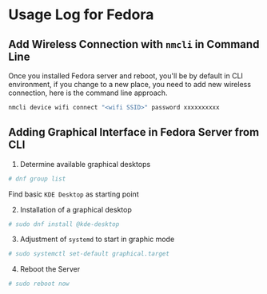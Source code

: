 # Usage Log for Fedora

## Add Wireless Connection with `nmcli` in Command Line

Once you installed Fedora server and reboot, you'll be by default in CLI environment, if you change to a new place, you need to add new wireless connection, here is the command line approach.

```bash
nmcli device wifi connect "<wifi SSID>" password xxxxxxxxxx
```



## Adding Graphical Interface in Fedora Server from CLI

1. Determine available graphical desktops

```bash
# dnf group list
```

Find basic `KDE Desktop` as starting point

2. Installation of a graphical desktop

```bash
# sudo dnf install @kde-desktop
```

3. Adjustment of `systemd` to start in graphic mode

```bash
# sudo systemctl set-default graphical.target
```

4. Reboot the Server

```bash
# sudo reboot now
```

